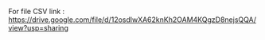 For file CSV
link : https://drive.google.com/file/d/12osdlwXA62knKh2OAM4KQgzD8nejsQQA/view?usp=sharing
